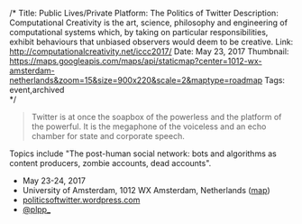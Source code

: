 /*
Title: Public Lives/Private Platform: The Politics of Twitter
Description: Computational Creativity is the art, science, philosophy and engineering of computational systems which, by taking on particular responsibilities, exhibit behaviours that unbiased observers would deem to be creative.
Link: http://computationalcreativity.net/iccc2017/
Date: May 23, 2017
Thumbnail: https://maps.googleapis.com/maps/api/staticmap?center=1012-wx-amsterdam-netherlands&zoom=15&size=900x220&scale=2&maptype=roadmap
Tags: event,archived  
*/



> Twitter is at once the soapbox of the powerless and the platform of the powerful. It is the megaphone of the voiceless and an echo chamber for state and corporate speech.

Topics include "The post-human social network: bots and algorithms as content producers, zombie accounts, dead accounts".


- May 23-24, 2017
- University of Amsterdam, 1012 WX Amsterdam, Netherlands ([map](https://www.google.com/maps/dir/Current+Location/1012-wx-amsterdam-netherlands))
- [politicsoftwitter.wordpress.com](https://politicsoftwitter.wordpress.com/)
- [@plpp_](https://twitter.com/plpp_)
